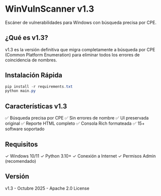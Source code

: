 # WinVulnScanner v1.3

Escáner de vulnerabilidades para Windows con búsqueda precisa por CPE.

## ¿Qué es v1.3?

v1.3 es la versión definitiva que migra completamente a búsqueda por CPE (Common Platform Enumeration) para eliminar todos los errores de coincidencia de nombres.

## Instalación Rápida

```powershell
pip install -r requirements.txt
python main.py
```

## Características v1.3

✅ Búsqueda precisa por CPE
✅ Sin errores de nombre
✅ UI preservada original
✅ Reporte HTML completo
✅ Consola Rich formateada
✅ 15+ software soportado

## Requisitos

✓ Windows 10/11
✓ Python 3.10+
✓ Conexión a Internet
✓ Permisos Admin (recomendado)

## Versión

v1.3 - Octubre 2025 - Apache 2.0 License
